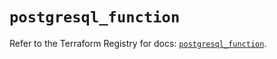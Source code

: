 # `postgresql_function`

Refer to the Terraform Registry for docs: [`postgresql_function`](https://registry.terraform.io/providers/cyrilgdn/postgresql/1.21.0/docs/resources/function).
